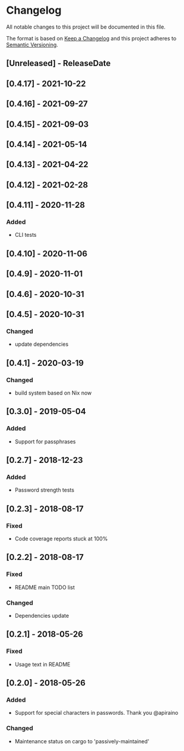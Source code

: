 # Changelog

All notable changes to this project will be documented in this file.

The format is based on [Keep a Changelog](http://keepachangelog.com/en/1.0.0/)
and this project adheres to [Semantic Versioning](http://semver.org/spec/v2.0.0.html).

<!-- next-header -->

## [Unreleased] - ReleaseDate

## [0.4.17] - 2021-10-22

## [0.4.16] - 2021-09-27

## [0.4.15] - 2021-09-03

## [0.4.14] - 2021-05-14

## [0.4.13] - 2021-04-22

## [0.4.12] - 2021-02-28

## [0.4.11] - 2020-11-28

### Added

- CLI tests

## [0.4.10] - 2020-11-06

## [0.4.9] - 2020-11-01

## [0.4.6] - 2020-10-31

## [0.4.5] - 2020-10-31

### Changed

- update dependencies

## [0.4.1] - 2020-03-19

### Changed

- build system based on Nix now

## [0.3.0] - 2019-05-04

### Added

- Support for passphrases

## [0.2.7] - 2018-12-23

### Added

- Password strength tests

## [0.2.3] - 2018-08-17

### Fixed

- Code coverage reports stuck at 100%

## [0.2.2] - 2018-08-17

### Fixed

- README main TODO list

### Changed

- Dependencies update

## [0.2.1] - 2018-05-26

### Fixed

- Usage text in README

## [0.2.0] - 2018-05-26

### Added

- Support for special characters in passwords. Thank you @apiraino

### Changed

- Maintenance status on cargo to 'passively-maintained'
